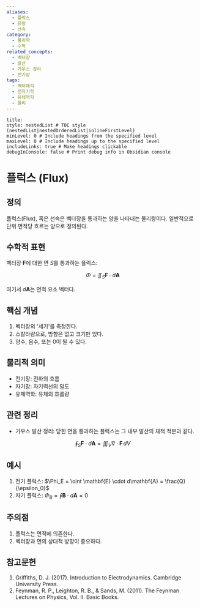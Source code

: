 ```yaml
---
aliases:
  - 플럭스
  - 유량
  - 선속
category:
  - 물리학
  - 수학
related_concepts:
  - 벡터장
  - 발산
  - 가우스 정리
  - 전기장
tags:
  - 벡터해석
  - 전자기학
  - 유체역학
  - 물리
---
```


```table-of-contents
title: 
style: nestedList # TOC style (nestedList|nestedOrderedList|inlineFirstLevel)
minLevel: 0 # Include headings from the specified level
maxLevel: 0 # Include headings up to the specified level
includeLinks: true # Make headings clickable
debugInConsole: false # Print debug info in Obsidian console
```
# 플럭스 (Flux)
## 정의
플럭스(Flux), 혹은 선속은 벡터장을 통과하는 양을 나타내는 물리량이다. 일반적으로 단위 면적당 흐르는 양으로 정의된다.

## 수학적 표현
벡터장 $\mathbf{F}$에 대한 면 $S$를 통과하는 플럭스:

$$\Phi = \iint_S \mathbf{F} \cdot d\mathbf{A}$$

여기서 $d\mathbf{A}$는 면적 요소 벡터다.

## 핵심 개념
1. 벡터장의 '세기'를 측정한다.
2. 스칼라량으로, 방향은 없고 크기만 있다.
3. 양수, 음수, 또는 0이 될 수 있다.

## 물리적 의미
- 전기장: 전하의 흐름
- 자기장: 자기력선의 밀도
- 유체역학: 유체의 흐름량


## 관련 정리
- 가우스 발산 정리: 닫힌 면을 통과하는 플럭스는 그 내부 발산의 체적 적분과 같다.

$$\oint_S \mathbf{F} \cdot d\mathbf{A} = \iiint_V \nabla \cdot \mathbf{F} \, dV$$

## 예시
1. 전기 플럭스: $\Phi_E = \oint \mathbf{E} \cdot d\mathbf{A} = \frac{Q}{\epsilon_0}$
2. 자기 플럭스: $\Phi_B = \oint \mathbf{B} \cdot d\mathbf{A} = 0$

## 주의점
1. 플럭스는 면적에 의존한다.
2. 벡터장과 면의 상대적 방향이 중요하다.

## 참고문헌
1. Griffiths, D. J. (2017). Introduction to Electrodynamics. Cambridge University Press.
2. Feynman, R. P., Leighton, R. B., & Sands, M. (2011). The Feynman Lectures on Physics, Vol. II. Basic Books.
